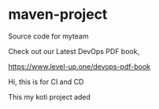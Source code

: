 # maven-project
Source code for myteam

Check out our Latest DevOps PDF book,

https://www.level-up.one/devops-pdf-book

Hi, this is for CI and CD

This my koti project aded

